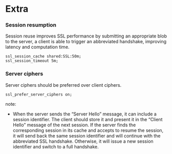 # Extra

### Session resumption

Session reuse improves SSL performance by submitting an appropriate blob to the server, a client is able to trigger an abbreviated handshake, improving latency and computation time.

```
ssl_session_cache shared:SSL:50m;
ssl_session_timeout 5m;
```

### Server ciphers

Server ciphers should be preferred over client ciphers.

```
ssl_prefer_server_ciphers on;
```

note:
 - When the server sends the “Server Hello” message, it can include a session identifier. The client should store it and present it in the “Client Hello” message of the next session. If the server finds the corresponding session in its cache and accepts to resume the session, it will send back the same session identifier and will continue with the abbreviated SSL handshake. Otherwise, it will issue a new session identifier and switch to a full handshake.